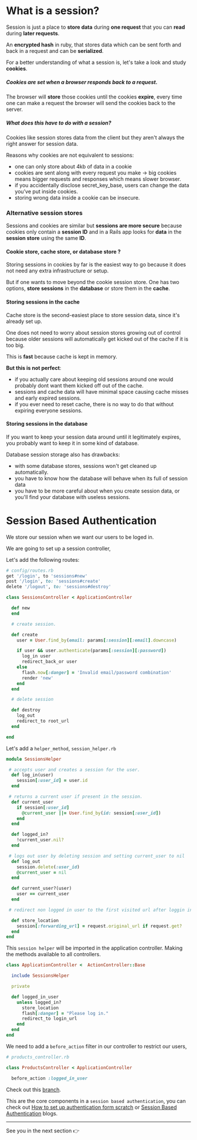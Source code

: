 # What is a session?

Session is just a place to **store data** during **one request** that you can **read** during **later requests**.

An **encrypted hash** in ruby, that stores data which can be sent forth and back in a request and can be **serialized**.

For a better understanding of what a session is, let's take a look and study **cookies**.

##### Cookies are set when a browser **responds back to  a request**. 

The browser will **store** those cookies until the cookies **expire**, every time one can make a request the browser will send the cookies back to the server.

##### What does this have to do with a session?

Cookies like session stores data from the client but they aren't always the right answer for session data.

Reasons why cookies are not equivalent to sessions:

- one can only store about 4kb of data in a cookie
- cookies are sent along with every request you make -> big cookies means bigger requests and responses which means slower browser.
- if you accidentally disclose secret_key_base, users can change the data you’ve put inside cookies.
- storing wrong data inside a cookie can be insecure.

### Alternative session stores

Sessions and cookies are similar but **sessions are more secure** because cookies only contain a **session ID** and in a Rails app looks for **data** in the **session store** using the same **ID**.

#### Cookie store, cache store, or database store ?

Storing sessions in cookies by far is the easiest way to go because it does not need any extra infrastructure or setup.

But if one wants to move beyond the cookie session store. One has two options, **store sessions** in the **database** or store them in the **cache**.

#### Storing sessions in the cache

Cache store is the second-easiest place to store session data, since it's already set up.

One does not need to worry about session stores growing out of control because older sessions will automatically get kicked out of the cache if it is too big.

This is **fast** because cache is kept in memory.

**But this is not perfect**:

- if you actually care about keeping old sessions around one would probably dont want them kicked off out of the cache.
- sessions and cache data will have minimal space causing cache misses and early expired sessions.
- if you ever need to reset cache, there is no way to do that without expiring everyone sessions.

#### Storing sessions in the database

If you want to keep your session data around until it legitimately expires, you probably want to keep it in some kind of database.

Database session storage also has drawbacks:

- with some database stores, sessions won't get cleaned up automatically.
- you have to know how the database will behave when its full of session data
- you have to be more careful about when you create session data, or you'll find your database with useless sessions.

# Session Based Authentication  

We store our session when we want our users to be loged in.

We are going to set up a session controller, 

Let's add the following routes: 

```ruby
# config/routes.rb 
get '/login', to 'sessions#new'
post '/login', to: 'sessions#create'
delete '/logout', to: 'sessions#destroy'
```

```ruby
class SessionsController < ApplicationController

  def new 
  end

  # create session.

  def create
    user = User.find_by(email: params[:session][:email].downcase)

    if user && user.authenticate(params[:session][:password])
      log_in user 
      redirect_back_or user 
    else
      flash.now[:danger] = 'Invalid email/password combination'
      render 'new'
    end  
  end

  # delete session

  def destroy 
    log_out
    redirect_to root_url 
  end

end
```

Let's add a `helper_method`, `session_helper.rb`

```ruby
module SessionsHelper 

 # accepts user and creates a session for the user.
  def log_in(user)
    session[:user_id] = user.id 
  end

 # returns a current user if present in the session. 
  def current_user 
    if session[:user_id]
      @current_user ||= User.find_by(id: session[:user_id])
    end
  end

  def logged_in?
    !current_user.nil? 
  end

 # logs out user by deleting session and setting current_user to nil 
  def log_out
    session.delete(:user_id)
    @current_user = nil
  end

  def current_user?(user)
    user == current_user 
  end

 # redirect non logged in user to the first visited url after loggin in. 

  def store_location 
    session[:forwarding_url] = request.original_url if request.get?
  end
end
```

This `session helper` will be imported in the application controller. Making the methods available to all controllers. 

```ruby
class ApplicationController <  ActionController::Base

  include SessionsHelper

  private 

  def logged_in_user 
    unless logged_in? 
      store_location 
      flash[:danger] = "Please log in."
      redirect_to login_url 
    end
  end
end
```

We need to add a `before_action` filter in our controller to restrict our users, 

```ruby
# products_controller.rb 

class ProductsController < ApplicationController 

  before_action :logged_in_user
```

Check out this [branch](https://github.com/Rails-is-Underrated/Duka/pull/2/files).

This are the core components in a `session based authentication`, you can check out [How to set up authentication form scratch](https://www.section.io/engineering-education/how-to-setup-user-authentication-from-scratch-with-rails-6/) or [Session Based Authentication](https://hackernoon.com/building-a-simple-session-based-authentication-using-ruby-on-rails-9tah3y4j) blogs.

***

See you in the next section 👉




